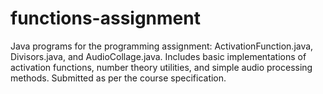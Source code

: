 # functions-assignment
Java programs for the programming assignment: ActivationFunction.java, Divisors.java, and AudioCollage.java. Includes basic implementations of activation functions, number theory utilities, and simple audio processing methods. Submitted as per the course specification.

